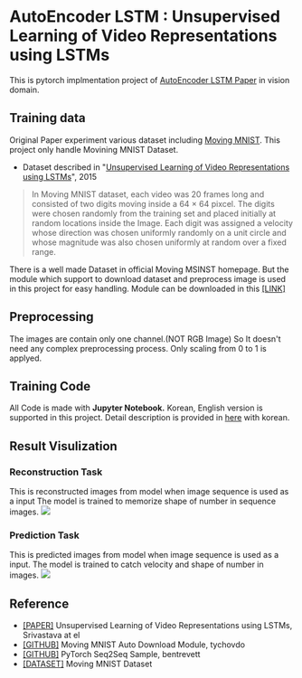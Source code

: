 # AutoEncoder LSTM : Unsupervised Learning of Video Representations using LSTMs
This is pytorch implmentation project of [AutoEncoder LSTM Paper](https://arxiv.org/abs/1502.04681) in vision domain.

## Training data
Original Paper experiment various dataset including [Moving MNIST](http://www.cs.toronto.edu/~nitish/unsupervised_video/).
This project only handle Movining MNIST Dataset.

- Dataset described in "[Unsupervised Learning of Video Representations using LSTMs](https://arxiv.org/abs/1502.04681)", 2015
>In Moving MNIST dataset, each video was 20 frames long and consisted of two digits moving inside a 64 × 64 pixcel.
>The digits were chosen randomly from the training set and placed initially at random locations inside the Image.
>Each digit was assigned a velocity whose direction was chosen uniformly randomly on a unit circle and whose magnitude was also chosen uniformly at random over a fixed range.

There is a well made Dataset in official Moving MSINST homepage. 
But the module which support to download dataset and preprocess image is used in this project for easy handling.
Module can be downloaded in this [[LINK]](https://github.com/tychovdo/MovingMNIST)

## Preprocessing
The images are contain only one channel.(NOT RGB Image)
So It doesn't need any complex preprocessing process.
Only scaling from 0 to 1 is applyed.

## Training Code
All Code is made with **Jupyter Notebook.**
Korean, English version is supported in this project.
Detail description is provided in [here](https://joungheekim.github.io/2020/10/11/code-review/) with korean.

## Result Visulization
### Reconstruction Task
This is reconstructed images from model when image sequence is used as a input
The model is trained to memorize shape of number in sequence images.
![](reconstruction6.gif)

### Prediction Task
This is predicted images from model when image sequence is used as a input.
The model is trained to catch velocity and shape of number in images.
![](prediction6.gif)

## Reference
- [[PAPER]](https://arxiv.org/abs/1502.04681) Unsupervised Learning of Video Representations using LSTMs, Srivastava at el
- [[GITHUB]](https://github.com/tychovdo/MovingMNIST) Moving MNIST Auto Download Module, tychovdo
- [[GITHUB]](https://github.com/bentrevett/pytorch-seq2seq) PyTorch Seq2Seq Sample, bentrevett
- [[DATASET]](http://www.cs.toronto.edu/~nitish/unsupervised_video/) Moving MNIST Dataset
